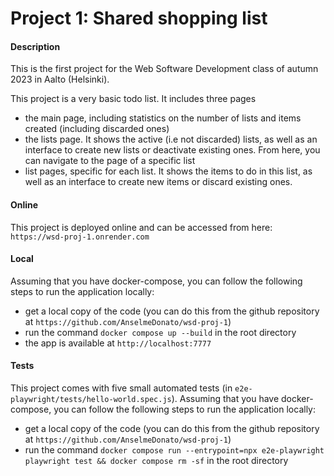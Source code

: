 # Project 1: Shared shopping list

#### Description 

This is the first project for the Web Software Development class of autumn 2023 in Aalto (Helsinki).

This project is a very basic todo list. It includes three pages
- the main page, including statistics on the number of lists and items created (including discarded ones)
- the lists page. It shows the active (i.e not discarded) lists, as well as an interface to create new lists or deactivate existing ones. From here, you can navigate to the page of a specific list
- list pages, specific for each list. It shows the items to do in this list, as well as an interface to create new items or discard existing ones. 

#### Online

This project is deployed online and can be accessed from here: `https://wsd-proj-1.onrender.com`

#### Local 

Assuming that you have docker-compose, you can follow the following steps to run the application locally: 
- get a local copy of the code (you can do this from the github repository at `https://github.com/AnselmeDonato/wsd-proj-1`)
- run the command `docker compose up --build` in the root directory 
- the app is available at `http://localhost:7777`

#### Tests 

This project comes with five small automated tests (in `e2e-playwright/tests/hello-world.spec.js`). Assuming that you have docker-compose, you can follow the following steps to run the application locally: 
- get a local copy of the code (you can do this from the github repository at `https://github.com/AnselmeDonato/wsd-proj-1`)
- run the command `docker compose run --entrypoint=npx e2e-playwright playwright test && docker compose rm -sf` in the root directory 